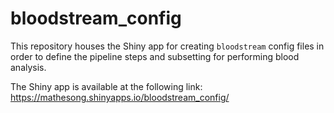 
# bloodstream_config

<!-- badges: start -->
<!-- badges: end -->

This repository houses the Shiny app for creating `bloodstream` config files in order to define the pipeline steps and subsetting for performing blood analysis.

The Shiny app is available at the following link: https://mathesong.shinyapps.io/bloodstream_config/
